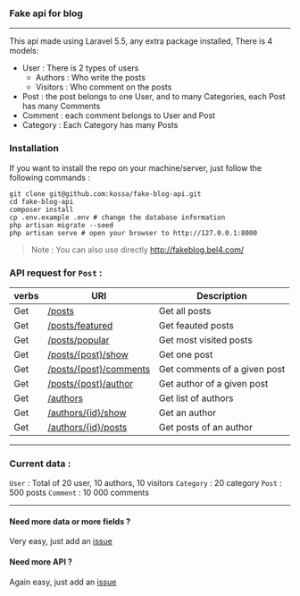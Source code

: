 ### Fake api for blog


----------


This api made using Laravel 5.5, any extra package installed, There is 4 models: 
 - User : There is 2 types of users
     - Authors : Who write the posts
     - Visitors : Who comment on the posts
 - Post : the post belongs to one User, and to many Categories, each Post has many Comments
 - Comment : each comment belongs to User and Post
 - Category : Each Category has many Posts

### Installation 
If you want to install the repo on your machine/server, just follow the following commands :
```
git clone git@github.com:kossa/fake-blog-api.git
cd fake-blog-api
composer install
cp .env.example .env # change the database information
php artisan migrate --seed
php artisan serve # open your browser to http://127.0.0.1:8000
```

> Note : You can also use directly http://fakeblog.bel4.com/

### API request for `Post` :
verbs | URI | Description
----- | --- | -----------
Get | [/posts](http://fakeblog.bel4.com/api/posts) | Get all posts
Get | [/posts/featured](http://fakeblog.bel4.com/api/posts/featured) | Get feauted posts
Get | [/posts/popular](http://fakeblog.bel4.com/api/posts/popular) | Get most visited posts
Get | [/posts/{post}/show](http://fakeblog.bel4.com/api/posts/1/show) | Get one post
Get | [/posts/{post}/comments](http://fakeblog.bel4.com/api/posts/1/comments) | Get comments of a given post
Get | [/posts/{post}/author](http://fakeblog.bel4.com/api/posts/1/author) | Get author of a given post
Get | [/authors](http://fakeblog.bel4.com/api/authors) | Get list of authors
Get | [/authors/{id}/show](http://fakeblog.bel4.com/api/authors/1/show) | Get an author 
Get | [/authors/{id}/posts](http://fakeblog.bel4.com/api/authors/1/posts) |  Get posts of an author

----------


### Current data : 
`User` : Total of 20 user, 10 authors, 10 visitors
`Category` : 20 category
`Post` : 500 posts
`Comment` : 10 000 comments


----------


#### Need more data or more fields ?
Very easy, just add an [issue](https://github.com/kossa/fake-blog-api/issues) 

#### Need more API ?
Again easy, just add an [issue](https://github.com/kossa/fake-blog-api/issues) 
